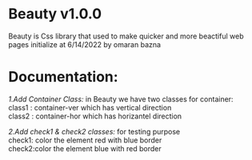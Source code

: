 # Beauty v1.0.0
Beauty is Css library that used to make quicker and more beactiful web pages 
initialize at 6/14/2022
by omaran bazna 
# Documentation:

*1.Add Container Class:*
in Beauty we have two classes for container: <br />
  class1 : container-ver which has vertical direction   <br />
  class2 : container-hor which has horizantel direction   <br />

*2.Add check1 & check2 classes:*
for testing purpose <br />
check1: color the element red with blue border <br />
check2:color the element blue with red border  <br />
